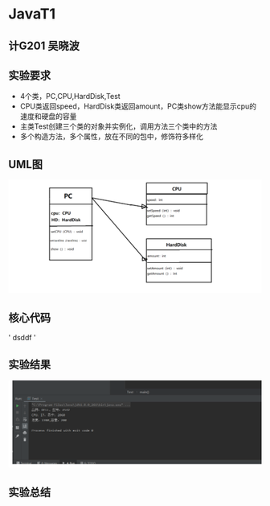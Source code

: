 # JavaT1

## 计G201 吴晓波

## 实验要求
+ 4个类，PC,CPU,HardDisk,Test
+ CPU类返回speed，HardDisk类返回amount，PC类show方法能显示cpu的速度和硬盘的容量
+ 主类Test创建三个类的对象并实例化，调用方法三个类中的方法
+ 多个构造方法，多个属性，放在不同的包中，修饰符多样化

## UML图
![](https://github.com/INHOPEKEEP/JavaT1/blob/main/picture/11.png)

## 核心代码
' dsddf '
## 实验结果
![](https://github.com/INHOPEKEEP/JavaT1/blob/main/picture/20%20(2).png)

## 实验总结


